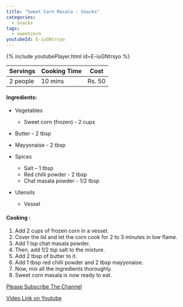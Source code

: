 ```yaml
---
title: "Sweet Corn Masala : Snacks"
categories:
  - snacks
tags:
  - sweetcorn
youtubeId: E-iuGNtrsyo
---
```


{% include youtubePlayer.html id=E-iuGNtrsyo %}



| Servings | Cooking Time | Cost |
|-------|-------|-------|
| 2 people | 10 mins | Rs. 50|


#### Ingredients:

- Vegetables
  - Sweet corn (frozen) - 2 cups

- Butter – 2 tbsp
- Mayyonaise - 2 tbsp

- Spices
  - Salt – 1 tbsp
  - Red chilli powder - 2 tbsp
  - Chat masala powder - 1/2 tbsp

- Utensils
  - Vessel




#### Cooking :

1. Add 2 cups of frozen corn in a vessel.
2. Cover the lid and let the corn cook for 2 to 3 minutes in low flame.
3. Add 1 tsp chat masala powder.
4. Then, add 1/2 tsp salt to the mixture.
5. Add 2 tbsp of butter to it.
6. Add 1 tbsp red chilli powder and 2 tbsp mayyonaise.
7. Now, mix all the ingredients thoroughly.
8. Sweet corn masala is now ready to eat.



[Please Subscribe The Channel](https://www.youtube.com/channel/UC-9FVME89HgtK5ePA0qUMxA)


[Video Link on Youtube](https://www.youtube.com/watch?v=E-iuGNtrsyo)
